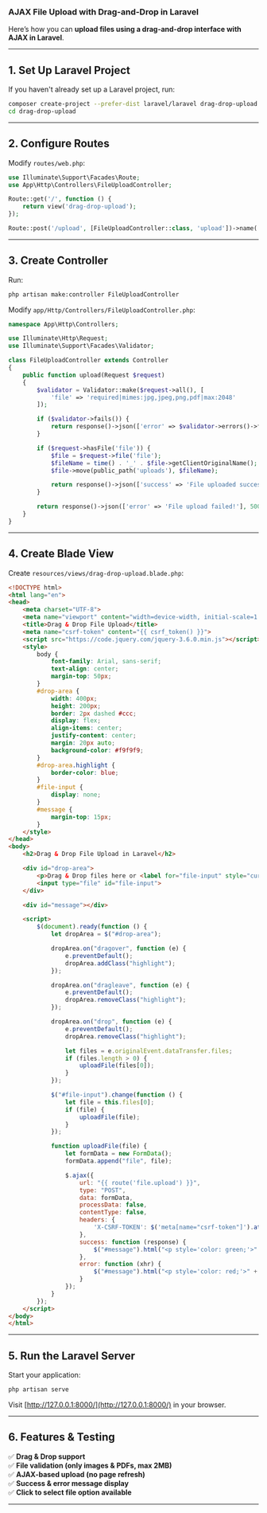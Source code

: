 ### **AJAX File Upload with Drag-and-Drop in Laravel**
Here’s how you can **upload files using a drag-and-drop interface with AJAX in Laravel**.

---

## **1. Set Up Laravel Project**
If you haven't already set up a Laravel project, run:

```bash
composer create-project --prefer-dist laravel/laravel drag-drop-upload
cd drag-drop-upload
```

---

## **2. Configure Routes**
Modify `routes/web.php`:

```php
use Illuminate\Support\Facades\Route;
use App\Http\Controllers\FileUploadController;

Route::get('/', function () {
    return view('drag-drop-upload');
});

Route::post('/upload', [FileUploadController::class, 'upload'])->name('file.upload');
```

---

## **3. Create Controller**
Run:

```bash
php artisan make:controller FileUploadController
```

Modify `app/Http/Controllers/FileUploadController.php`:

```php
namespace App\Http\Controllers;

use Illuminate\Http\Request;
use Illuminate\Support\Facades\Validator;

class FileUploadController extends Controller
{
    public function upload(Request $request)
    {
        $validator = Validator::make($request->all(), [
            'file' => 'required|mimes:jpg,jpeg,png,pdf|max:2048'
        ]);

        if ($validator->fails()) {
            return response()->json(['error' => $validator->errors()->first()], 400);
        }

        if ($request->hasFile('file')) {
            $file = $request->file('file');
            $fileName = time() . '_' . $file->getClientOriginalName();
            $file->move(public_path('uploads'), $fileName);

            return response()->json(['success' => 'File uploaded successfully!', 'file' => $fileName]);
        }

        return response()->json(['error' => 'File upload failed!'], 500);
    }
}
```

---

## **4. Create Blade View**
Create `resources/views/drag-drop-upload.blade.php`:

```html
<!DOCTYPE html>
<html lang="en">
<head>
    <meta charset="UTF-8">
    <meta name="viewport" content="width=device-width, initial-scale=1.0">
    <title>Drag & Drop File Upload</title>
    <meta name="csrf-token" content="{{ csrf_token() }}">
    <script src="https://code.jquery.com/jquery-3.6.0.min.js"></script>
    <style>
        body {
            font-family: Arial, sans-serif;
            text-align: center;
            margin-top: 50px;
        }
        #drop-area {
            width: 400px;
            height: 200px;
            border: 2px dashed #ccc;
            display: flex;
            align-items: center;
            justify-content: center;
            margin: 20px auto;
            background-color: #f9f9f9;
        }
        #drop-area.highlight {
            border-color: blue;
        }
        #file-input {
            display: none;
        }
        #message {
            margin-top: 15px;
        }
    </style>
</head>
<body>
    <h2>Drag & Drop File Upload in Laravel</h2>

    <div id="drop-area">
        <p>Drag & Drop files here or <label for="file-input" style="cursor: pointer; color: blue;">Browse</label></p>
        <input type="file" id="file-input">
    </div>

    <div id="message"></div>

    <script>
        $(document).ready(function () {
            let dropArea = $("#drop-area");

            dropArea.on("dragover", function (e) {
                e.preventDefault();
                dropArea.addClass("highlight");
            });

            dropArea.on("dragleave", function (e) {
                e.preventDefault();
                dropArea.removeClass("highlight");
            });

            dropArea.on("drop", function (e) {
                e.preventDefault();
                dropArea.removeClass("highlight");

                let files = e.originalEvent.dataTransfer.files;
                if (files.length > 0) {
                    uploadFile(files[0]);
                }
            });

            $("#file-input").change(function () {
                let file = this.files[0];
                if (file) {
                    uploadFile(file);
                }
            });

            function uploadFile(file) {
                let formData = new FormData();
                formData.append("file", file);

                $.ajax({
                    url: "{{ route('file.upload') }}",
                    type: "POST",
                    data: formData,
                    processData: false,
                    contentType: false,
                    headers: {
                        'X-CSRF-TOKEN': $('meta[name="csrf-token"]').attr('content')
                    },
                    success: function (response) {
                        $("#message").html("<p style='color: green;'>" + response.success + "</p>");
                    },
                    error: function (xhr) {
                        $("#message").html("<p style='color: red;'>" + xhr.responseJSON.error + "</p>");
                    }
                });
            }
        });
    </script>
</body>
</html>
```

---

## **5. Run the Laravel Server**
Start your application:

```bash
php artisan serve
```

Visit [http://127.0.0.1:8000/](http://127.0.0.1:8000/) in your browser.

---

## **6. Features & Testing**
✅ **Drag & Drop support**  
✅ **File validation (only images & PDFs, max 2MB)**  
✅ **AJAX-based upload (no page refresh)**  
✅ **Success & error message display**  
✅ **Click to select file option available**  

---
